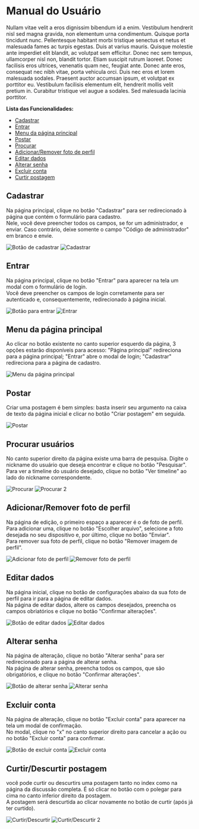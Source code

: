 # Manual do Usuário

Nullam vitae velit a eros dignissim bibendum id a enim. Vestibulum hendrerit nisl sed magna gravida, non elementum urna condimentum. Quisque porta tincidunt nunc. Pellentesque habitant morbi tristique senectus et netus et malesuada fames ac turpis egestas. Duis at varius mauris. Quisque molestie ante imperdiet elit blandit, ac volutpat sem efficitur. Donec nec sem tempus, ullamcorper nisl non, blandit tortor. Etiam suscipit rutrum laoreet. Donec facilisis eros ultrices, venenatis quam nec, feugiat ante. Donec ante eros, consequat nec nibh vitae, porta vehicula orci. Duis nec eros et lorem malesuada sodales. Praesent auctor accumsan ipsum, et volutpat ex porttitor eu. Vestibulum facilisis elementum elit, hendrerit mollis velit pretium in. Curabitur tristique vel augue a sodales. Sed malesuada lacinia porttitor.

**Lista das Funcionalidades:**

 - [Cadastrar](#Cadastrar)
 - [Entrar](#Entrar)
 - [Menu da página principal](#Menu-da-página-principal)
 - [Postar](#Postar)
 - [Procurar](#Procurar)
 - [Adicionar/Remover foto de perfil](#Adicionar/Remover-foto-de-perfil)
 - [Editar dados](#Editar-dados)
 - [Alterar senha](#Alterar-senha)
 - [Excluir conta](#Excluir-conta)
 - [Curtir postagem](#Curtir-postagem)

## Cadastrar

Na página principal, clique no botão "Cadastrar" para ser redirecionado à página que contém o formulário para cadastro. <br>
Nele, você deve preencher todos os campos, se for um administrador, e enviar. Caso contrário, deixe somente o campo "Código de administrador" em branco e envie.

![Botão de cadastrar](imagens/botao-cadastrar.jpg)
![Cadastrar](imagens/cadastrar.jpg)

## Entrar

Na página principal, clique no botão "Entrar" para aparecer na tela um modal com o formulário de login. <br>
Você deve preencher os campos de login corretamente para ser autenticado e, consequentemente, redirecionado à página inicial.

![Botão para entrar](imagens/botao-entrar.jpg)
![Entrar](imagens/entrar.jpg)

## Menu da página principal

Ao clicar no botão existente no canto superior esquerdo da página, 3 opções estarão disponíveis para acesso:
    "Página principal" redireciona para a página principal;
    "Entrar" abre o modal de login;
    "Cadastrar" redireciona para a página de cadastro.

![Menu da página principal](imagens/menu-da-pagina-principal.jpg)

## Postar

Criar uma postagem é bem simples: basta inserir seu argumento na caixa de texto da página inicial e clicar no botão "Criar postagem" em seguida.

![Postar](imagens/postar.jpg)

## Procurar usuários

No canto superior direito da página existe uma barra de pesquisa. Digite o nickname do usuário que deseja encontrar e clique no botão "Pesquisar". Para ver a timeline do usuário desejado, clique no botão "Ver timeline" ao lado do nickname correspondente.

![Procurar](imagens/procurar.jpg)
![Procurar 2](imagens/procurar2.jpg)

## Adicionar/Remover foto de perfil

Na página de edição, o primeiro espaço a aparecer é o de foto de perfil. Para adicionar uma, clique no botão "Escolher arquivo", selecione a foto desejada no seu dispositivo e, por último, clique no botão "Enviar".<br>
Para remover sua foto de perfil, clique no botão "Remover imagem de perfil".

![Adicionar foto de perfil](imagens/add-foto-de-perfil.jpg)
![Remover foto de perfil](imagens/del-foto-de-perfil.jpg)

## Editar dados

Na página inicial, clique no botão de configurações abaixo da sua foto de perfil para ir para a página de editar dados.<br>
Na página de editar dados, altere os campos desejados, preencha os campos obriatórios e clique no botão "Confirmar alterações".

![Botão de editar dados](imagens/botao-editar-dados.jpg)
![Editar dados](imagens/editar-dados.jpg)

## Alterar senha

Na página de alteração, clique no botão "Alterar senha" para ser redirecionado para a página de alterar senha.<br>
Na página de alterar senha, preencha todos os campos, que são obrigatórios, e clique no botão "Confirmar alterações".

![Botão de alterar senha](imagens/botao-alterar-senha.jpg)
![Alterar senha](imagens/alterar-senha.jpg)

## Excluir conta

Na página de alteração, clique no botão "Excluir conta" para aparecer na tela um modal de confirmação.<br>
No modal, clique no "x" no canto superior direito para cancelar a ação ou no botão "Excluir conta" para confirmar.

![Botão de excluir conta](imagens/botao-excluir-conta.jpg)
![Excluir conta](imagens/excluir-conta.jpg)

## Curtir/Descurtir postagem

você pode curtir ou descurtirs uma postagem tanto no index como na página da discussão completa. É só clicar no botão com o polegar para cima no canto inferior direito da postagem.<br>
A postagem será descurtida ao clicar novamente no botão de curtir (após já ter curtido).

![Curtir/Descurtir](imagens/curtir-postagem.jpg)
![Curtir/Descurtir 2](imagens/curtir-postagem2.jpg)